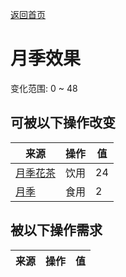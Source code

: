 [返回首页](index.md)  
# 月季效果  
变化范围: 0 ~ 48  
## 可被以下操作改变  
来源  |  操作  |  值  
----  |  ----  |  ----  
[月季花茶](LQ_ChinaRoseTea.md)  |  饮用  |  24  
[月季](ChinaRoseFlowers.md)  |  食用  |  2  
## 被以下操作需求  
来源  |  操作  |  值  
----  |  ----  |  ----  

